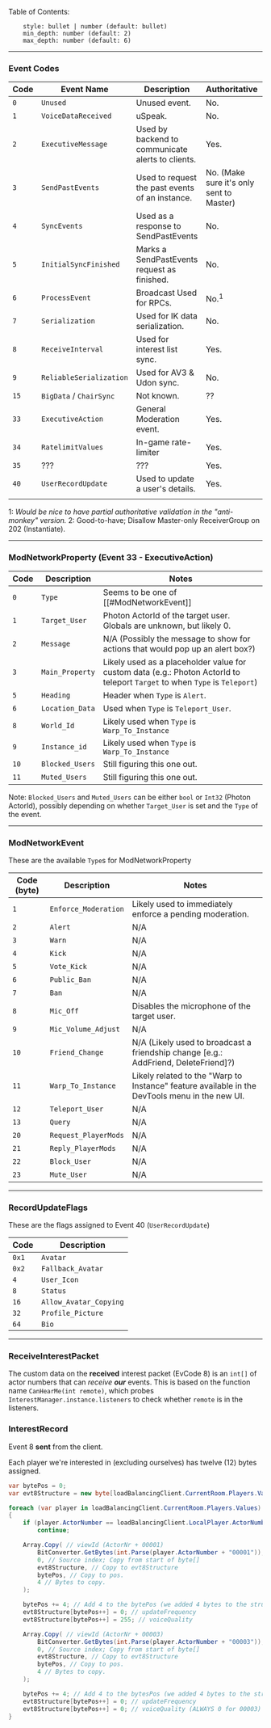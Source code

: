 Table of Contents: 
```toc
    style: bullet | number (default: bullet)
    min_depth: number (default: 2)
    max_depth: number (default: 6)
```
---

### Event Codes

| Code | Event Name              | Description                                       | Authoritative                            | DocLink                                                                |
| ---- | ----------------------- | ------------------------------------------------- | ---------------------------------------- | ---------------------------------------------------------------------- |
| `0`  | `Unused`                | Unused event.                                     | No.                                      | N/A                                                                    |
| `1`  | `VoiceDataReceived`     | uSpeak.                                           | No.                                      | [format](uSpeak/Format.md)                                             |
| `2`  | `ExecutiveMessage`      | Used by backend to communicate alerts to clients. | Yes.                                     | [format](ExecutiveMessage/Format.md)                                   |
| `3`  | `SendPastEvents`        | Used to request the past events of an instance.   | No. (Make sure it's only sent to Master) | N/A                                                                    |
| `4`  | `SyncEvents`            | Used as a response to SendPastEvents              | No.                                      | N/A                                                                    |
| `5`  | `InitialSyncFinished`   | Marks a SendPastEvents request as finished.       | No.                                      | N/A                                                                    |
| `6`  | `ProcessEvent`          | Broadcast Used for RPCs.                          | No.<sup>1</sup>                          | N/A                                                                    |
| `7`  | `Serialization`         | Used for IK data serialization.                   | No.                                      | N/A                                                                    |
| `8`  | `ReceiveInterval`       | Used for interest list sync.                      | Yes.                                     | [[#ReceiveInterestPacket]], [[#InterestRecord]]                        |
| `9`  | `ReliableSerialization` | Used for AV3 & Udon sync.                         | No.                                      | N/A                                                                    |
| `15` | `BigData` / `ChairSync` | Not known.                                        | ??                                       | N/A                                                                    |
| `33` | `ExecutiveAction`       | General Moderation event.                         | Yes.                                     | [[#ModNetworkProperty Event 33 - ExecutiveAction\|ModNetworkProperty]] |
| `34` | `RatelimitValues`       | In-game rate-limiter                              | Yes.                                     | N/A                                                                    |
| `35` | ???                     | ???                                               | Yes.                                     | N/A                                                                    |
| `40` | `UserRecordUpdate`      | Used to update a user's details.                  | Yes.                                     | [[#RecordUpdateFlags]]                                                 |
|      |                         |                                                   |                                          |                                                                        |


1: *Would be nice to have partial authoritative validation in the "anti-monkey" version.*
2: Good-to-have; Disallow Master-only ReceiverGroup on 202 (Instantiate).

---


### ModNetworkProperty (Event 33 - ExecutiveAction)

| Code | Description     | Notes                                                                                                                       |
| ---- | --------------- | --------------------------------------------------------------------------------------------------------------------------- |
| `0`  | `Type`          | Seems to be one of [[#ModNetworkEvent]]                                                                                     |
| `1`  | `Target_User`   | Photon ActorId of the target user. Globals are unknown, but likely 0.                                                       |
| `2`  | `Message`       | N/A  (Possibly the message to show for actions that would pop up an alert box?)                                             |
| `3`  | `Main_Property` | Likely used as a placeholder value for custom data (e.g.: Photon ActorId to teleport `Target` to when `Type` is `Teleport`) |
| `5`  | `Heading`       | Header when `Type` is `Alert`.                                                                                              |
| `6`  | `Location_Data` | Used when `Type` is `Teleport_User`.                                                                                        | 
| `8`  | `World_Id`      | Likely used when `Type` is `Warp_To_Instance`                                                                               |
| `9`  | `Instance_id`   | Likely used when `Type` is `Warp_To_Instance`                                                                               |
| `10` | `Blocked_Users` | Still figuring this one out.                                                                                                |
| `11` | `Muted_Users`   | Still figuring this one out.                                                                                                |

Note: `Blocked_Users` and `Muted_Users` can be either `bool` or `Int32` (Photon ActorId), possibly depending on whether `Target_User` is set and the `Type` of the event.


---


### ModNetworkEvent
These are the available `Type`s for ModNetworkProperty


| Code (byte) | Description          | Notes                                                                                          |
| ----------- | -------------------- | ---------------------------------------------------------------------------------------------- |
| `1`         | `Enforce_Moderation` | Likely used to immediately enforce a pending moderation.                                       |
| `2`         | `Alert`              | N/A                                                                                            |
| `3`         | `Warn`               | N/A                                                                                            |
| `4`         | `Kick`               | N/A                                                                                            |
| `5`         | `Vote_Kick`          | N/A                                                                                            |
| `6`         | `Public_Ban`         | N/A                                                                                            |
| `7`         | `Ban`                | N/A                                                                                            |
| `8`         | `Mic_Off`            | Disables the microphone of the target user.                                                    |
| `9`         | `Mic_Volume_Adjust`  | N/A                                                                                            |
| `10`        | `Friend_Change`      | N/A (Likely used to broadcast a friendship change [e.g.: AddFriend, DeleteFriend]?)            |
| `11`        | `Warp_To_Instance`   | Likely related to the "Warp to Instance" feature available in the DevTools menu in the new UI. |
| `12`        | `Teleport_User`      | N/A                                                                                            |
| `13`        | `Query`              | N/A                                                                                            |
| `20`        | `Request_PlayerMods` | N/A                                                                                            |
| `21`        | `Reply_PlayerMods`   | N/A                                                                                            |
| `22`        | `Block_User`         | N/A                                                                                            |
| `23`        | `Mute_User`          | N/A                                                                                            |


---

### RecordUpdateFlags
These are the flags assigned to Event 40 (`UserRecordUpdate`)

| Code  | Description            |
| ----- | ---------------------- |
| `0x1` | `Avatar`               | 
| `0x2` | `Fallback_Avatar`      |
| `4`   | `User_Icon`            |
| `8`   | `Status`               |
| `16`  | `Allow_Avatar_Copying` |
| `32`  | `Profile_Picture`      |
| `64`  | `Bio`                  |


---

### ReceiveInterestPacket
The custom data on the **received** interest packet (EvCode 8) is an `int[]` of actor numbers that can _receive_ ___our___ events. This is based on the function name `CanHearMe(int remote)`, which probes `InterestManager.instance.listeners` to check whether `remote` is in the listeners.

### InterestRecord
Event 8 **sent** from the client.

Each player we're interested in (excluding ourselves) has twelve (12) bytes assigned.

```cs
var bytePos = 0;
var evt8Structure = new byte[loadBalancingClient.CurrentRoom.Players.Values.Count * 12 - 12]; // 12 bytes per player + excluding our own

foreach (var player in loadBalancingClient.CurrentRoom.Players.Values)
{
    if (player.ActorNumber == loadBalancingClient.LocalPlayer.ActorNumber)
        continue;

    Array.Copy( // viewId (ActorNr + 00001)
        BitConverter.GetBytes(int.Parse(player.ActorNumber + "00001")), // byte[] of ActorNr + 00001
        0, // Source index; Copy from start of byte[]
        evt8Structure, // Copy to evt8Structure
        bytePos, // Copy to pos.
        4 // Bytes to copy.
    );

    bytePos += 4; // Add 4 to the bytePos (we added 4 bytes to the structure)
    evt8Structure[bytePos++] = 0; // updateFrequency
    evt8Structure[bytePos++] = 255; // voiceQuality

    Array.Copy( // viewId (ActorNr + 00003)
        BitConverter.GetBytes(int.Parse(player.ActorNumber + "00003")), // byte[] of ActorNr + 00003
        0, // Source index; Copy from start of byte[]
        evt8Structure, // Copy to evt8Structure
        bytePos, // Copy to pos.
        4 // Bytes to copy.
    );

    bytePos += 4; // Add 4 to the bytesPos (we added 4 bytes to the structure)
    evt8Structure[bytePos++] = 0; // updateFrequency
    evt8Structure[bytePos++] = 0; // voiceQuality (ALWAYS 0 for 00003)
}
```
<!-- TODO: Clean this up later.
| Type                          | Description       | Offset |
| ----------------------------- | ----------------- | ------ |
| `int`                         | `viewId`          | `0x10` |
| `byte`                        | `updateFrequency` | `0x14` |
| `FlatBufferNetworkSerializer` | `serializer`      | `0x18` |
| `byte`                        | `voiceQuality`    | `0x20` |
-->
